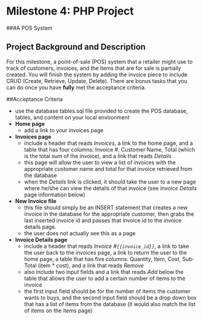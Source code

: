 # Milestone 4: PHP Project
###A POS System

## Project Background and Description
For this milestone, a point-of-sale (POS) system that a retailer might use to track of customers, invoices, and the items that are for sale is partially created. You will finish the system by adding the invoice piece to include CRUD (Create, Retrieve, Update, Delete). There are bonus tasks that you can do once you have **fully** met the acceptance criteria.

##Acceptance Criteria
- use the database tables.sql file provided to create the POS database, tables, and content on your local environment
- **Home page**
	- add a link to your invoices page
- **Invoices page**
  - include a header that reads *Invoices*, a link to the home page, and a table that has four columns: Invoice #, Customer Name, Total (which is the total sum of the invoice), and a link that reads *Details*
  - this page will allow the user to view a list of invoices with the appropriate customer name and total for that invoice retrieved from the database
  - when the *Details* link is clicked, it should take the user to a new page where he/she can view the details of that invoice (see *Invoice Details* page information below)
- **New Invoice file**
  - this file should simply be an INSERT statement that creates a new invoice in the database for the appropriate customer, then grabs the last inserted invoice id and passes that invoice id to the invoice details page.
  - the user does not actually see this as a page
- **Invoice Details page**
  - include a header that reads *Invoice #`{{invoice_id}}`*, a link to take the user back to the invoices page, a link to return the user to the home page, a table that has five columns: Quantity, Item, Cost, Sub-Total (item * cost), and a link that reads *Remove*
  - also include two input fields and a link that reads *Add* below the table that allows the user to add a certain number of items to the invoice
  - the first input field should be for the number of items the customer wants to buys, and the second input field should be a drop down box that has a list of items from the database (it would also match the list of items on the items page)
